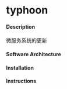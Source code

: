 # typhoon

#### Description
微服务系统的更新

#### Software Architecture


#### Installation


#### Instructions


